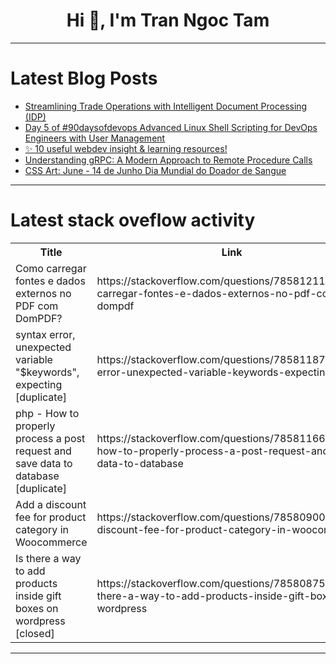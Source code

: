 <h1 align="center">Hi 👋, I'm Tran Ngoc Tam</h1>

---

# Latest Blog Posts 
<!-- BLOG-POST-LIST:START -->
- [Streamlining Trade Operations with Intelligent Document Processing &lpar;IDP&rpar;](https://dev.to/john_hall/streamlining-trade-operations-with-intelligent-document-processing-idp-1hpi)
- [Day 5 of #90daysofdevops Advanced Linux Shell Scripting for DevOps Engineers with User Management](https://dev.to/oncloud7/day-5-of-90daysofdevops-advanced-linux-shell-scripting-for-devops-engineers-with-user-management-2lg2)
- [✨ 10 useful webdev insight &amp; learning resources!](https://dev.to/thexdev/10-useful-webdev-insight-learning-resources-eoe)
- [Understanding gRPC: A Modern Approach to Remote Procedure Calls](https://dev.to/arefin6/understanding-grpc-a-modern-approach-to-remote-procedure-calls-59c)
- [CSS Art: June - 14 de Junho Dia Mundial do Doador de Sangue](https://dev.to/hmontarroyos/css-art-june-14-de-junho-dia-mundial-do-doador-de-sangue-9fj)
<!-- BLOG-POST-LIST:END -->

---

# Latest stack oveflow activity
<table>
  <tr><th>Title</th><th>Link</th></tr>
  <!-- STACKOVERFLOW:START --><tr><td>Como carregar fontes e dados externos no PDF com DomPDF?</td><td>https://stackoverflow.com/questions/78581211/como-carregar-fontes-e-dados-externos-no-pdf-com-dompdf</td></tr><tr><td>syntax error, unexpected variable &quot;$keywords&quot;, expecting [duplicate]</td><td>https://stackoverflow.com/questions/78581187/syntax-error-unexpected-variable-keywords-expecting</td></tr><tr><td>php - How to properly process a post request and save data to database [duplicate]</td><td>https://stackoverflow.com/questions/78581166/php-how-to-properly-process-a-post-request-and-save-data-to-database</td></tr><tr><td>Add a discount fee for product category in Woocommerce</td><td>https://stackoverflow.com/questions/78580900/add-a-discount-fee-for-product-category-in-woocommerce</td></tr><tr><td>Is there a way to add products inside gift boxes on wordpress [closed]</td><td>https://stackoverflow.com/questions/78580875/is-there-a-way-to-add-products-inside-gift-boxes-on-wordpress</td></tr><!-- STACKOVERFLOW:END -->
</table>

---


